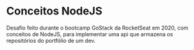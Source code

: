# Conceitos NodeJS

Desafio feito durante o bootcamp GoStack da RocketSeat em 2020, com conceitos de NodeJS, para implementar uma api que armazena os repositórios do portfólio de um dev.